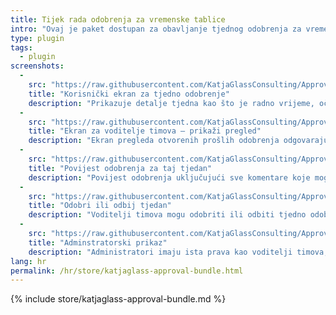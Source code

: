 ```yaml
---
title: Tijek rada odobrenja za vremenske tablice
intro: "Ovaj je paket dostupan za obavljanje tjednog odobrenja za vremenske tablice."
type: plugin
tags:
  - plugin
screenshots:
  - 
    src: "https://raw.githubusercontent.com/KatjaGlassConsulting/ApprovalBundle/0.9.1/_documentation/Screenshot_UserApprovalForWeek.png"
    title: "Korisnički ekran za tjedno odobrenje"
    description: "Prikazuje detalje tjedna kao što je radno vrijeme, očekivano vrijeme i radnje kao što je slanje za odobrenje"
  - 
    src: "https://raw.githubusercontent.com/KatjaGlassConsulting/ApprovalBundle/0.9.1/_documentation/Screenshot_TeamleadOverviewOfTeam.png"
    title: "Ekran za voditelje timova – prikaži pregled"
    description: "Ekran pregleda otvorenih prošlih odobrenja odgovarajućih članova tima i njega samoga te stanje aktualno završenog tjedna"
  - 
    src: "https://raw.githubusercontent.com/KatjaGlassConsulting/ApprovalBundle/0.9.1/_documentation/Screenshot_TeamleadSeeHistory.png"
    title: "Povijest odobrenja za taj tjedan"
    description: "Povijest odobrenja uključujući sve komentare koje mogu pogledati voditelj tima ili korisnici"
  - 
    src: "https://raw.githubusercontent.com/KatjaGlassConsulting/ApprovalBundle/0.9.1/_documentation/Screenshot_TeamleadApproveDeny.png"
    title: "Odobri ili odbij tjedan"
    description: "Voditelji timova mogu odobriti ili odbiti tjedno odobrenje"
  - 
    src: "https://raw.githubusercontent.com/KatjaGlassConsulting/ApprovalBundle/0.9.1/_documentation/Screenshot_AdminRollbackOption.png"
    title: "Adminstratorski prikaz"
    description: "Administratori imaju ista prava kao voditelji timova, uz to smiju vidjeti sve suradnike u pregledu te smiju poništiti odobrenje"
lang: hr
permalink: /hr/store/katjaglass-approval-bundle.html
---
```


{% include store/katjaglass-approval-bundle.md %}
